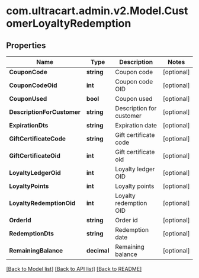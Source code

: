 
# com.ultracart.admin.v2.Model.CustomerLoyaltyRedemption

## Properties

Name | Type | Description | Notes
------------ | ------------- | ------------- | -------------
**CouponCode** | **string** | Coupon code | [optional] 
**CouponCodeOid** | **int** | Coupon code OID | [optional] 
**CouponUsed** | **bool** | Coupon used | [optional] 
**DescriptionForCustomer** | **string** | Description for customer | [optional] 
**ExpirationDts** | **string** | Expiration date | [optional] 
**GiftCertificateCode** | **string** | Gift certificate code | [optional] 
**GiftCertificateOid** | **int** | Gift certificate oid | [optional] 
**LoyaltyLedgerOid** | **int** | Loyalty ledger OID | [optional] 
**LoyaltyPoints** | **int** | Loyalty points | [optional] 
**LoyaltyRedemptionOid** | **int** | Loyalty redemption OID | [optional] 
**OrderId** | **string** | Order id | [optional] 
**RedemptionDts** | **string** | Redemption date | [optional] 
**RemainingBalance** | **decimal** | Remaining balance | [optional] 

[[Back to Model list]](../README.md#documentation-for-models)
[[Back to API list]](../README.md#documentation-for-api-endpoints)
[[Back to README]](../README.md)

